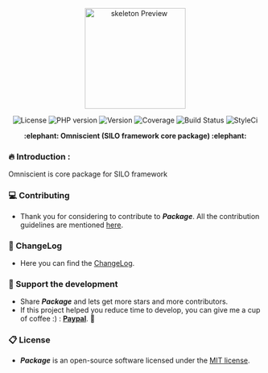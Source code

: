 <p align="center">
  <img src="https://github.com/lotfio/skeleton/blob/master/docs/logo.jpg" width="200"  alt="skeleton Preview">
  <p align="center">
    <img src="https://img.shields.io/badge/Licence-MIT-ffd32a.svg" alt="License">
    <img src="https://img.shields.io/badge/PHP-7.2-808e9b.svg" alt="PHP version">
    <img src="https://img.shields.io/badge/Version-0.1.0-f53b57.svg" alt="Version">
    <img src="https://img.shields.io/badge/coverage-10%25-27ae60.svg" alt="Coverage">
    <img src="https://travis-ci.org/lotfio/skeleton.svg?branch=master" alt="Build Status">
    <img src="https://github.styleci.io/repos/206574643/shield?branch=master" alt="StyleCi">
    </p>
  <p align="center">
    <strong>:elephant: Omniscient (SILO framework core package) :elephant:</strong>
  </p>
</p>

### :fire: Introduction :
Omniscient is core package for SILO framework


### :computer: Contributing

- Thank you for considering to contribute to ***Package***. All the contribution guidelines are mentioned [here](CONTRIBUTING.md).

### :page_with_curl: ChangeLog

- Here you can find the [ChangeLog](CHANGELOG.md).

### :beer: Support the development

- Share ***Package*** and lets get more stars and more contributors.
- If this project helped you reduce time to develop, you can give me a cup of coffee :) : **[Paypal](https://www.paypal.me/lotfio)**. 💖

### :clipboard: License

- ***Package*** is an open-source software licensed under the [MIT license](LICENSE).
